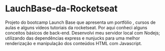 # LauchBase-da-Rocketseat
Projeto do bootcamp Launch Base que apresenta um portfólio , cursos de aulas e alguns vídeos tutoriais da rocketseat. Por aqui conheci alguns conceitos básicos de back-end. Desenvolvi meu servidor local com Nodejs; utilizando das dependências express e nunjucks para uma melhor renderização e manipulação dos conteúdos HTML com Javascript.
